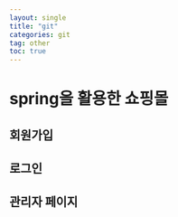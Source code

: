 ```yaml
---
layout: single
title: "git"
categories: git
tag: other
toc: true
---
```


# spring을 활용한 쇼핑몰

## 회원가입

## 로그인

## 관리자 페이지

## 
